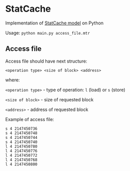 StatCache
=========

Implementation of [StatCache model](http://citeseerx.ist.psu.edu/viewdoc/download?doi=10.1.1.96.8725&rep=rep1&type=pdf) on Python

Usage: `python main.py access_file.mtr`


Access file
-----------

Access file should have next structure:

`<operation type> <size of block> <address>`

where:

`<operation type>` - type of operation: `l` (load) or `s` (store)

`<size of block>` - size of requested block

`<address>` - address of requested block

Example of access file:

    s 4 2147450736
    s 4 2147450748
    s 4 2147450744
    s 4 2147450740
    l 4 2147450780
    l 4 2147450776
    l 4 2147450772
    l 4 2147450768
    l 4 2147450800

